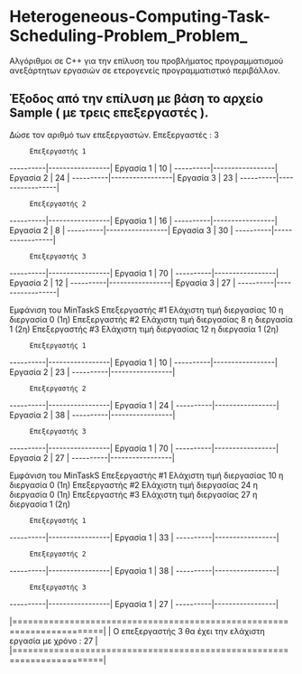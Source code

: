 # Heterogeneous-Computing-Task-Scheduling-Problem_Problem_
Αλγόριθμοι σε C++ για την επίλυση του προβλήματος προγραμματισμού ανεξάρτητων εργασιών σε ετερογενείς προγραμματιστικό περιβάλλον.

## Έξοδος από την επίλυση με βάση το αρχείο Sample ( με τρεις επεξεργαστές ).

Δώσε τον αριθμό των επεξεργαστών. Επεξεργαστές : 3

	     Επεξεργαστής 1
----------|-----------------|
Εργασία 1 |	 10 	    |
----------|-----------------|
Εργασία 2 |	 24 	    |
----------|-----------------|
Εργασία 3 |	 23 	    |
----------|-----------------|

	     Επεξεργαστής 2
----------|-----------------|
Εργασία 1 |	 16 	    |
----------|-----------------|
Εργασία 2 |	 8 	    |
----------|-----------------|
Εργασία 3 |	 30 	    |
----------|-----------------|

	     Επεξεργαστής 3
----------|-----------------|
Εργασία 1 |	 70 	    |
----------|-----------------|
Εργασία 2 |	 12 	    |
----------|-----------------|
Εργασία 3 |	 27 	    |
----------|-----------------|

Εμφάνιση του MinTaskS
Επεξεργαστής #1	 Ελάχιστη τιμή διεργασίας 10 η διεργασία 0 (1η)
Επεξεργαστής #2	 Ελάχιστη τιμή διεργασίας 8 η διεργασία 1 (2η)
Επεξεργαστής #3	 Ελάχιστη τιμή διεργασίας 12 η διεργασία 1 (2η)

	     Επεξεργαστής 1
----------|-----------------|
Εργασία 1 |	 10 	    |
----------|-----------------|
Εργασία 2 |	 23 	    |
----------|-----------------|

	     Επεξεργαστής 2
----------|-----------------|
Εργασία 1 |	 24 	    |
----------|-----------------|
Εργασία 2 |	 38 	    |
----------|-----------------|

	     Επεξεργαστής 3
----------|-----------------|
Εργασία 1 |	 70 	    |
----------|-----------------|
Εργασία 2 |	 27 	    |
----------|-----------------|

Εμφάνιση του MinTaskS
Επεξεργαστής #1	 Ελάχιστη τιμή διεργασίας 10 η διεργασία 0 (1η)
Επεξεργαστής #2	 Ελάχιστη τιμή διεργασίας 24 η διεργασία 0 (1η)
Επεξεργαστής #3	 Ελάχιστη τιμή διεργασίας 27 η διεργασία 1 (2η)

	     Επεξεργαστής 1
----------|-----------------|
Εργασία 1 |	 33 	    |
----------|-----------------|

	     Επεξεργαστής 2
----------|-----------------|
Εργασία 1 |	 38 	    |
----------|-----------------|

	     Επεξεργαστής 3
----------|-----------------|
Εργασία 1 |	 27 	    |
----------|-----------------|

|=======================================================================|
|	Ο επεξεργαστής 3 θα έχει την ελάχιστη εργασία με χρόνο : 27     |
|=======================================================================|



